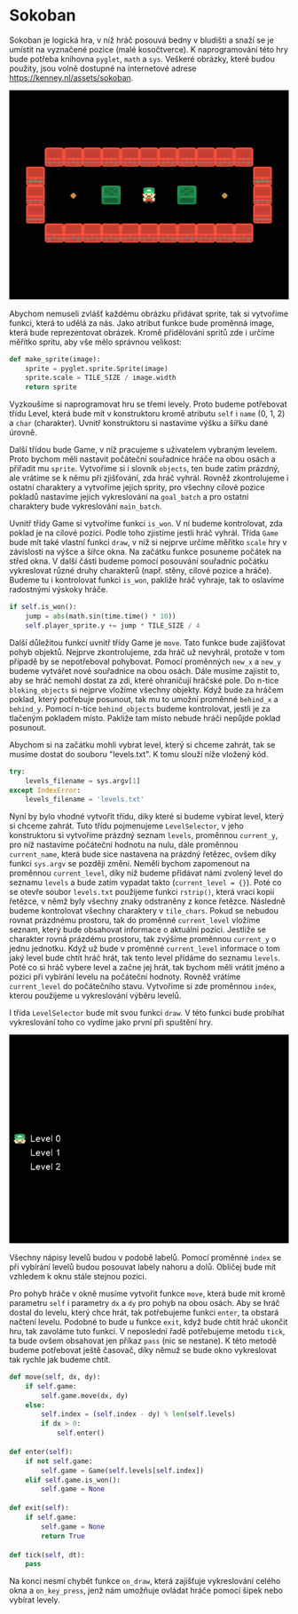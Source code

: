 ﻿# Sokoban

Sokoban je logická hra, v níž hráč posouvá bedny v bludišti a snaží se je umístit na vyznačené pozice (malé kosočtverce).
K naprogramování této hry bude potřeba knihovna `pyglet`, `math` a `sys`.
Veškeré obrázky, které budou použity, jsou volně dostupné na internetové adrese https://kenney.nl/assets/sokoban.

![Obrázek hry](screenshot.png)

Abychom nemuseli zvlášť každému obrázku přidávat sprite, tak si vytvoříme funkci, která to udělá za nás.
Jako atribut funkce bude proměnná image, která bude reprezentovat obrázek.
Kromě přidělování spritů zde i určíme měřítko spritu, aby vše mělo správnou velikost:

```python
def make_sprite(image):
    sprite = pyglet.sprite.Sprite(image)
    sprite.scale = TILE_SIZE / image.width
    return sprite
```

Vyzkoušíme si naprogramovat hru se třemi levely. Proto budeme potřebovat třídu Level, která bude mít v konstruktoru kromě atributu `self` i `name` (0, 1, 2) a `char` (charakter).
Uvnitř konstruktoru si nastavíme výšku a šířku dané úrovně.

Další třídou bude Game, v níž pracujeme s uživatelem vybraným levelem. Proto bychom měli nastavit počáteční souřadnice hráče na obou osách a přiřadit mu `sprite`.
Vytvoříme si i slovník `objects`, ten bude zatím prázdný, ale vrátíme se k němu při zjišťování, zda hráč vyhrál.
Rovněž zkontrolujeme i ostatní charaktery a vytvoříme jejich sprity, pro všechny cílové pozice pokladů nastavíme jejich vykreslování na `goal_batch` a pro ostatní charaktery
bude vykreslování `main_batch`.

Uvnitř třídy Game si vytvoříme funkci `is_won`. V ní budeme kontrolovat, zda poklad je na cílové pozici. Podle toho zjistíme jestli hráč vyhrál.
Třída `Game` bude mít také vlastní funkci `draw`, v níž si nejprve určíme měřítko `scale` hry v závislosti na výšce a šířce okna. Na začátku funkce posuneme počátek na střed okna. V další části
budeme pomocí posouvání souřadnic počátku vykreslovat různé druhy charakterů (např. stěny, cílové pozice a hráče). Budeme tu i kontrolovat funkci `is_won`, pakliže hráč vyhraje, tak to oslavíme
radostnými výskoky hráče.

```python
if self.is_won():
    jump = abs(math.sin(time.time() * 10))
    self.player_sprite.y += jump * TILE_SIZE / 4
```

Další důležitou funkcí uvnitř třídy Game je `move`. Tato funkce bude zajišťovat pohyb objektů. Nejprve zkontrolujeme, zda hráč už nevyhrál, protože
v tom případě by se nepotřeboval pohybovat. Pomocí proměnných `new_x` a `new_y` budeme vytvářet nové souřadnice na obou osách. Dále musíme zajistit to, aby se hráč nemohl dostat
za zdi, které ohraničují hráčské pole. Do n-tice `bloking_objects` si nejprve vložíme všechny objekty. Když bude za hráčem poklad, který potřebuje posunout, tak mu to umožní
proměnné `behind_x` a `behind_y`. Pomocí n-tice `behind_objects` budeme kontrolovat, jestli je za tlačeným pokladem místo. Pakliže tam místo nebude hráči nepůjde poklad posunout.

Abychom si na začátku mohli vybrat level, který si chceme zahrát, tak se musíme dostat do souboru "levels.txt". K tomu slouží níže vložený kód.

```python
try:
    levels_filename = sys.argv[1]
except IndexError:
    levels_filename = 'levels.txt'
```

Nyní by bylo vhodné vytvořit třídu, díky které si budeme vybírat level, který si chceme zahrát. Tuto třídu pojmenujeme `LevelSelector`, v jeho konstruktoru si vytvoříme prázdný seznam `levels`,
proměnnou `current_y`, pro níž nastavíme počáteční hodnotu na nulu, dále proměnnou `current_name`, která bude sice nastavena na prázdný řetězec, ovšem díky funkci `sys.argv` se později změní.
Neměli bychom zapomenout na proměnnou `current_level`, díky níž budeme přidávat námi zvolený level do seznamu `levels` a bude zatím vypadat takto (`current_level = {}`).
Poté co se otevře soubor `levels.txt` použijeme funkci `rstrip()`, která vrací kopii řetězce, v němž byly všechny znaky odstraněny z konce řetězce. Následně budeme kontrolovat všechny charaktery
v `tile_chars`. Pokud se nebudou rovnat prázdnému prostoru, tak do proměnné `current_level` vložíme seznam, který bude obsahovat informace o aktuální pozici. Jestliže se charakter rovná prázdému
prostoru, tak zvýšíme proměnnou `current_y` o jednu jednotku. Když už bude v proměnné `current_level` informace o tom jaký level bude chtít hráč hrát, tak tento level přídáme do seznamu `levels`.
Poté co si hráč vybere level a začne jej hrát, tak bychom měli vrátit jméno a pozici při vybírání levelu na počáteční hodnoty. Rovněž vrátíme `current_level` do počátečního stavu.
Vytvoříme si zde proměnnou `index`, kterou použijeme u vykreslování výběru levelů.

I třída `LevelSelector` bude mít svou funkci `draw`. V této funkci bude probíhat vykreslování toho co vydíme jako první při spuštění hry.

![Obrázek hry](screenshot2.png)

Všechny nápisy levelů budou v podobě labelů. Pomocí proměnné `index` se při vybírání levelů  budou posouvat labely nahoru a dolů. Obličej bude mít vzhledem k oknu stále stejnou pozici.

Pro pohyb hráče v okně musíme vytvořit funkce `move`, která bude mít kromě parametru `self` i parametry `dx` a `dy` pro pohyb na obou osách. Aby se hráč dostal do levelu, který chce hrát,
tak potřebujeme funkci `enter`, ta obstará načtení levelu. Podobné to bude u funkce `exit`, když bude chtít hráč ukončit hru, tak zavoláme tuto funkci. V neposlední řadě potřebujeme metodu
`tick`, ta bude ovšem obsahovat jen příkaz `pass` (nic se nestane). K této metodě budeme potřebovat ještě časovač, díky němuž se bude okno vykreslovat tak rychle jak budeme chtít.

```python
def move(self, dx, dy):
    if self.game:
        self.game.move(dx, dy)
    else:
        self.index = (self.index - dy) % len(self.levels)
        if dx > 0:
            self.enter()

def enter(self):
    if not self.game:
        self.game = Game(self.levels[self.index])
    elif self.game.is_won():
        self.game = None

def exit(self):
    if self.game:
        self.game = None
        return True

def tick(self, dt):
    pass
```

Na konci nesmí chybět funkce `on_draw`, která zajišťuje vykreslování celého okna a `on_key_press`, jenž nám umožňuje ovládat hráče pomocí šipek nebo vybírat levely.